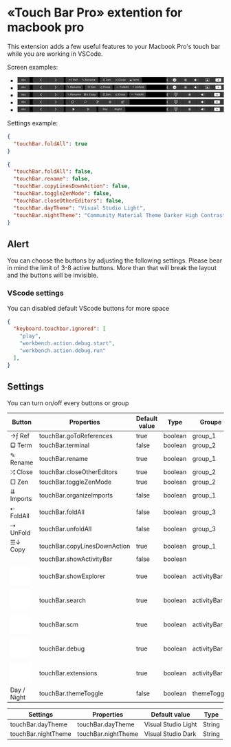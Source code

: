 # «Touch Bar Pro» extention for macbook pro

This extension adds a few useful features to your Macbook Pro's touch bar while you are working in VSCode.

Screen examples:
- ![Touchbar Example](images/touch_1.png)
- ![Touchbar Example 2](images/touch_2.png)
- ![Touchbar Example 3](images/touch_3.png)
- ![Touchbar Example 4](images/touch_4.png)
- ![Touchbar Example 5](images/touch_5.png)

Settings example:
```json
{
  "touchBar.foldAll": true
}
```

```json
{
  "touchBar.foldAll": false,
  "touchBar.rename": false,
  "touchBar.copyLinesDownAction": false,
  "touchBar.toggleZenMode": false,
  "touchBar.closeOtherEditors": false,
  "touchBar.dayTheme": "Visual Studio Light",
  "touchBar.nightTheme": "Community Material Theme Darker High Contrast"
}
```

## Alert

You can choose the buttons by adjusting the following settings.
Please bear in mind the limit of 3-8 active buttons.
More than that will break the layout and the buttons will be invisible.

### VScode settings

You can disabled default VScode buttons for more space
```json
{
  "keyboard.touchbar.ignored": [
    "play",
    "workbench.action.debug.start",
    "workbench.action.debug.run"
  ],
}
```

## Settings

You can turn on/off every buttons or group

| Button                                  | Properties                   | Default value | Type    | Groupe      |
| --------------------------------------- | ---------------------------- | ------------- | ------- | ----------- |
| →ƒ Ref                                  | touchBar.goToReferences      | true          | boolean | group_1     |
| ⬓ Term                                  | touchBar.terminal            | false         | boolean | group_2     |
| ✎ Rename                                | touchBar.rename              | true          | boolean | group_1     |
| ⤭ Close                                 | touchBar.closeOtherEditors   | true          | boolean | group_2     |
| □ Zen                                   | touchBar.toggleZenMode       | true          | boolean | group_2     |
| ⇊ Imports                               | touchBar.organizeImports     | false         | boolean | group_1     |
| ⇠ FoldAll                               | touchBar.foldAll             | false         | boolean | group_3     |
| ⇢ UnFold                                | touchBar.unfoldAll           | false         | boolean | group_3     |
| ☰↓ Copy                                 | touchBar.copyLinesDownAction | true          | boolean | group_1     |
|                                         | touchBar.showActivityBar     | false         | boolean |             |
| ![](images/files-activity-bar.png)      | touchBar.showExplorer        | true          | boolean | activityBar |
| ![](images/search-activity-bar.png)     | touchBar.search              | true          | boolean | activityBar |
| ![](images/scm-activity-bar.png)        | touchBar.scm                 | true          | boolean | activityBar |
| ![](images/debug-activity-bar.png)      | touchBar.debug               | true          | boolean | activityBar |
| ![](images/extensions-activity-bar.png) | touchBar.extensions          | true          | boolean | activityBar |
| Day / Night                             | touchBar.themeToggle         | false         | boolean | themeToggle |


| Settings            | Properties          | Default value       | Type   |
| ------------------- | ------------------- | ------------------- | ------ |
| touchBar.dayTheme   | touchBar.dayTheme   | Visual Studio Light | String |
| touchBar.nightTheme | touchBar.nightTheme | Visual Studio Dark  | String |
